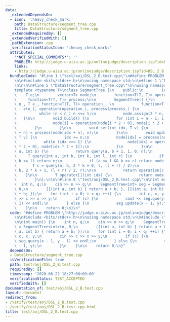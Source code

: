 ```yaml
---
data:
  _extendedDependsOn:
  - icon: ':heavy_check_mark:'
    path: DataStructure/segment_tree.cpp
    title: DataStructure/segment_tree.cpp
  _extendedRequiredBy: []
  _extendedVerifiedWith: []
  _pathExtension: cpp
  _verificationStatusIcon: ':heavy_check_mark:'
  attributes:
    '*NOT_SPECIAL_COMMENTS*': ''
    PROBLEM: http://judge.u-aizu.ac.jp/onlinejudge/description.jsp?id=DSL_2_B
    links:
    - http://judge.u-aizu.ac.jp/onlinejudge/description.jsp?id=DSL_2_B
  bundledCode: "#line 1 \"test/aoj/DSL_2_B.test.cpp\"\n#define PROBLEM \"http://judge.u-aizu.ac.jp/onlinejudge/description.jsp?id=DSL_2_B\"\
    \n\n#include <bits/stdc++.h>\n\nusing namespace std;\n\n#line 1 \"DataStructure/segment_tree.cpp\"\
    \n\n\n\n#line 5 \"DataStructure/segment_tree.cpp\"\n\nusing namespace std;\n\n\
    template <typename T>\nclass SegmentTree {\n    public:\n        int n;\n    \
    \    T e;\n        vector<T> node;\n        function<T(T, T)> operation;\n   \
    \     function<T(T, T)> process;\n\n        SegmentTree() {}\n        SegmentTree(int\
    \ n_, T e_, function<T(T, T)> operation_, \n            function<T(T, T)> process_)\
    \ : e(e_), operation(operation_), process(process_) {\n            n = 1;\n  \
    \          while (n < n_) n <<= 1;\n            node.assign(2 * n, e);\n     \
    \   }\n\n        void build() {\n            for (int i = n - 1; i > 0; --i) {\n\
    \                node[i] = operation(node[i * 2 + 0], node[i * 2 + 1]);\n    \
    \        }\n        }\n\n        void set(int idx, T v) {\n            node[idx\
    \ + n] = process(node[idx + n], v);\n        }\n\n        void update(int idx,\
    \ T v) {\n            idx += n;\n            node[idx] = process(node[idx], v);\n\
    \            while (idx >>= 1) {\n                node[idx] = operation(node[idx\
    \ * 2 + 0], node[idx * 2 + 1]);\n            }\n        }\n\n        T query(int\
    \ a, int b) {\n            return query(a, b + 1, 1, 0, n);\n        }\n\n   \
    \     T query(int a, int b, int k, int l, int r) {\n            if (a >= r ||\
    \ b <= l) return e;\n            if (a <= l && b >= r) return node[k];\n     \
    \       T c = query(a, b, 2 * k + 0, l, (l + r) / 2);\n            T d = query(a,\
    \ b, 2 * k + 1, (l + r) / 2, r);\n\n            return operation(c, d);\n    \
    \    }\n\n        T operator[](int idx) {\n            return node[idx + n];\n\
    \        }\n};\n\n\n#line 8 \"test/aoj/DSL_2_B.test.cpp\"\n\nint main() {\n  \
    \  int n, q;\n    cin >> n >> q;\n    SegmentTree<int> seg = SegmentTree<int>(n,\
    \ 0,\n        [](int a, int b) { return a + b; }, [](int a, int b) { return a\
    \ + b; });\n    for (int i = 0; i < q; ++i) {\n        int c, x, y;\n        cin\
    \ >> c >> x >> y;\n        if (c) {\n            cout << seg.query(x - 1, y -\
    \ 1) << endl;\n        } else {\n            seg.update(x - 1, y);\n        }\n\
    \    }\n\n    return 0;\n}\n"
  code: "#define PROBLEM \"http://judge.u-aizu.ac.jp/onlinejudge/description.jsp?id=DSL_2_B\"\
    \n\n#include <bits/stdc++.h>\n\nusing namespace std;\n\n#include \"../../DataStructure/segment_tree.cpp\"\
    \n\nint main() {\n    int n, q;\n    cin >> n >> q;\n    SegmentTree<int> seg\
    \ = SegmentTree<int>(n, 0,\n        [](int a, int b) { return a + b; }, [](int\
    \ a, int b) { return a + b; });\n    for (int i = 0; i < q; ++i) {\n        int\
    \ c, x, y;\n        cin >> c >> x >> y;\n        if (c) {\n            cout <<\
    \ seg.query(x - 1, y - 1) << endl;\n        } else {\n            seg.update(x\
    \ - 1, y);\n        }\n    }\n\n    return 0;\n}"
  dependsOn:
  - DataStructure/segment_tree.cpp
  isVerificationFile: true
  path: test/aoj/DSL_2_B.test.cpp
  requiredBy: []
  timestamp: '2020-06-22 18:27:08+09:00'
  verificationStatus: TEST_ACCEPTED
  verifiedWith: []
documentation_of: test/aoj/DSL_2_B.test.cpp
layout: document
redirect_from:
- /verify/test/aoj/DSL_2_B.test.cpp
- /verify/test/aoj/DSL_2_B.test.cpp.html
title: test/aoj/DSL_2_B.test.cpp
---
```

